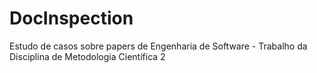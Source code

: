# DocInspection
Estudo de casos sobre papers de Engenharia de Software - Trabalho da Disciplina de Metodologia Científica 2
